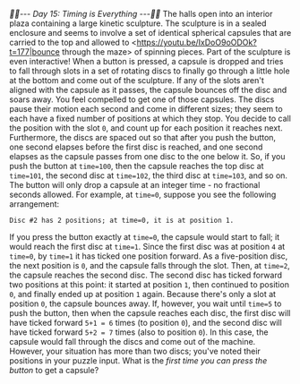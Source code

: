 *:calendar::calendar:--- Day 15: Timing is Everything ---:calendar::calendar:*
The halls open into an interior plaza containing a large kinetic sculpture. The sculpture is in a sealed enclosure and seems to involve a set of identical spherical capsules that are carried to the top and allowed to <https://youtu.be/IxDoO9oODOk?t=177|bounce through the maze> of spinning pieces.
Part of the sculpture is even interactive! When a button is pressed, a capsule is dropped and tries to fall through slots in a set of rotating discs to finally go through a little hole at the bottom and come out of the sculpture. If any of the slots aren't aligned with the capsule as it passes, the capsule bounces off the disc and soars away. You feel compelled to get one of those capsules.
The discs pause their motion each second and come in different sizes; they seem to each have a fixed number of positions at which they stop.  You decide to call the position with the slot `0`, and count up for each position it reaches next.
Furthermore, the discs are spaced out so that after you push the button, one second elapses before the first disc is reached, and one second elapses as the capsule passes from one disc to the one below it.  So, if you push the button at `time=100`, then the capsule reaches the top disc at `time=101`, the second disc at `time=102`, the third disc at `time=103`, and so on.
The button will only drop a capsule at an integer time - no fractional seconds allowed.
For example, at `time=0`, suppose you see the following arrangement:
```Disc #1 has 5 positions; at time=0, it is at position 4.
Disc #2 has 2 positions; at time=0, it is at position 1.
```
If you press the button exactly at `time=0`, the capsule would start to fall; it would reach the first disc at `time=1`. Since the first disc was at position `4` at `time=0`, by `time=1` it has ticked one position forward.  As a five-position disc, the next position is `0`, and the capsule falls through the slot.
Then, at `time=2`, the capsule reaches the second disc. The second disc has ticked forward two positions at this point: it started at position `1`, then continued to position `0`, and finally ended up at position `1` again.  Because there's only a slot at position `0`, the capsule bounces away.
If, however, you wait until `time=5` to push the button, then when the capsule reaches each disc, the first disc will have ticked forward `5+1 = 6` times (to position `0`), and the second disc will have ticked forward `5+2 = 7` times (also to position `0`). In this case, the capsule would fall through the discs and come out of the machine.
However, your situation has more than two discs; you've noted their positions in your puzzle input. What is the *first time you can press the button* to get a capsule?
